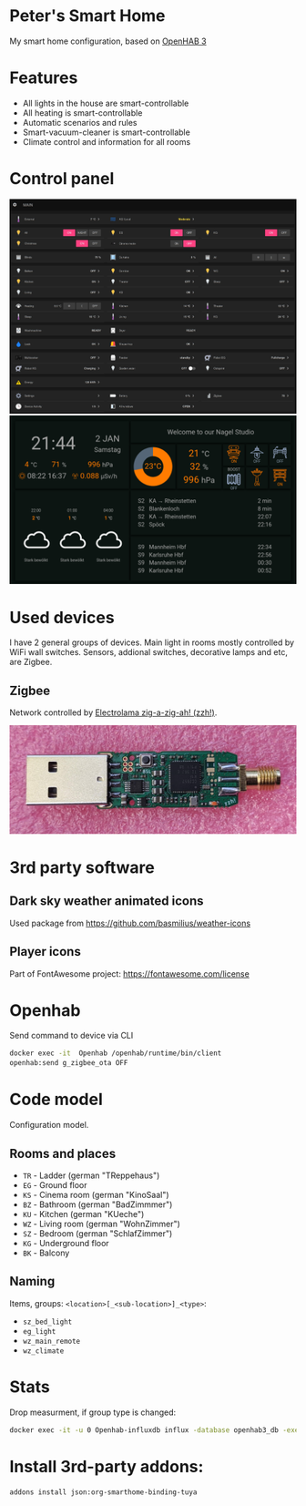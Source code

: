# Peter's Smart Home
My smart home configuration, based on [OpenHAB 3](https://www.openhab.org/)

# Features

* All lights in the house are smart-controllable
* All heating is smart-controllable
* Automatic scenarios and rules
* Smart-vacuum-cleaner is smart-controllable
* Climate control and information for all rooms

# Control panel

![Panel screenshot 1](docs/screenshot-panel1.jpg)
![Panel screenshot 2](docs/screenshot-panel2.png)

# Used devices

I have 2 general groups of devices. Main light in rooms mostly controlled by WiFi wall switches. Sensors, addional switches, decorative lamps and etc, are Zigbee.

## Zigbee

Network controlled by [Electrolama zig-a-zig-ah! (zzh!)](https://www.zigbee2mqtt.io/information/supported_adapters.html).

![Electrolama zig-a-zig-ah! (zzh!)](docs/zzh-pcba-green.jpg)

# 3rd party software

## Dark sky weather animated icons

Used package from https://github.com/basmilius/weather-icons

## Player icons

Part of FontAwesome project: https://fontawesome.com/license

# Openhab

Send command to device via CLI
```bash
docker exec -it  Openhab /openhab/runtime/bin/client
openhab:send g_zigbee_ota OFF
```

# Code model

Configuration model.

## Rooms and places

* ``TR`` - Ladder (german "TReppehaus")
* ``EG`` - Ground floor
* ``KS`` - Cinema room (german "KinoSaal")
* ``BZ`` - Bathroom (german "BadZimmmer")
* ``KU`` - Kitchen (german "KUeche")
* ``WZ`` - Living room (german "WohnZimmer")
* ``SZ`` - Bedroom (german "SchlafZimmer")
* ``KG`` - Underground floor
* ``BK`` - Balcony

## Naming

Items, groups: ``<location>[_<sub-location>]_<type>``:

* ``sz_bed_light``
* ``eg_light``
* ``wz_main_remote``
* ``wz_climate``

# Stats

Drop measurment, if group type is changed:
```bash
docker exec -it -u 0 Openhab-influxdb influx -database openhab3_db -execute 'DROP MEASUREMENT g_all_leak'
```

# Install 3rd-party addons:
```bash
addons install json:org-smarthome-binding-tuya
